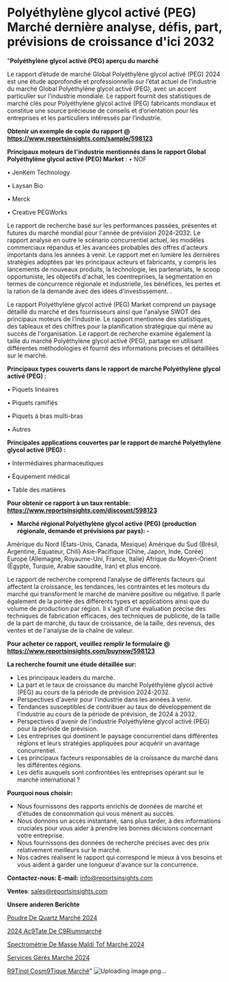# Polyéthylène glycol activé (PEG) Marché dernière analyse, défis, part, prévisions de croissance d'ici 2032

"<strong>Polyéthylène glycol activé (PEG) aperçu du marché</strong>

Le rapport d’étude de marché Global Polyéthylène glycol activé (PEG) 2024 est une étude approfondie et professionnelle sur l’état actuel de l’industrie du marché Global Polyéthylène glycol activé (PEG), avec un accent particulier sur l’industrie mondiale. Le rapport fournit des statistiques de marché clés pour Polyéthylène glycol activé (PEG) fabricants mondiaux et constitue une source précieuse de conseils et d’orientation pour les entreprises et les particuliers intéressés par l’industrie.

<strong>Obtenir un exemple de copie du rapport @ <a href=https://www.reportsinsights.com/sample/598123>https://www.reportsinsights.com/sample/598123</a></strong>

<strong>Principaux moteurs de l'industrie mentionnés dans le rapport Global Polyéthylène glycol activé (PEG) Market</strong> :
• NOF

• JenKem Technology

• Laysan Bio

• Merck

• Creative PEGWorks

Le rapport de recherche basé sur les performances passées, présentes et futures du marché mondial pour l'année de prévision 2024-2032. Le rapport analyse en outre le scénario concurrentiel actuel, les modèles commerciaux répandus et les avancées probables des offres d'acteurs importants dans les années à venir. Le rapport met en lumière les dernières stratégies adoptées par les principaux acteurs et fabricants, y compris les lancements de nouveaux produits, la technologie, les partenariats, le scoop opportuniste, les objectifs d'achat, les coentreprises, la segmentation en termes de concurrence régionale et industrielle, les bénéfices, les pertes et la ration de la demande avec des idées d'investissement. .

Le rapport Polyéthylène glycol activé (PEG) Market comprend un paysage détaillé du marché et des fournisseurs ainsi que l'analyse SWOT des principaux moteurs de l'industrie. Le rapport mentionne des statistiques, des tableaux et des chiffres pour la planification stratégique qui mène au succès de l'organisation. Le rapport de recherche examine également la taille du marché Polyéthylène glycol activé (PEG), partage en utilisant différentes méthodologies et fournit des informations précises et détaillées sur le marché.

<strong>Principaux types couverts dans le rapport de marché Polyéthylène glycol activé (PEG) :</strong>

• Piquets linéaires

• Piquets ramifiés

• Piquets à bras multi-bras

• Autres

<strong>Principales applications couvertes par le rapport de marché Polyéthylène glycol activé (PEG) :</strong>

• Intermédiaires pharmaceutiques

• Équipement médical

• Table des matières

<strong>Pour obtenir ce rapport à un taux rentable: <a href=https://www.reportsinsights.com/discount/598123>https://www.reportsinsights.com/discount/598123</a></strong>
<ul>
  <li><strong>Marché régional Polyéthylène glycol activé (PEG) (production régionale, demande et prévisions par pays): -</strong></li>
</ul>
Amérique du Nord (États-Unis, Canada, Mexique)
Amérique du Sud (Brésil, Argentine, Equateur, Chili)
Asie-Pacifique (Chine, Japon, Inde, Corée)
Europe (Allemagne, Royaume-Uni, France, Italie)
Afrique du Moyen-Orient (Égypte, Turquie, Arabie saoudite, Iran) et plus encore.

Le rapport de recherche comprend l’analyse de différents facteurs qui affectent la croissance, les tendances, les contraintes et les moteurs du marché qui transforment le marché de manière positive ou négative. Il parle également de la portée des différents types et applications ainsi que du volume de production par région. Il s'agit d'une évaluation précise des techniques de fabrication efficaces, des techniques de publicité, de la taille de la part de marché, du taux de croissance, de la taille, des revenus, des ventes et de l'analyse de la chaîne de valeur.

<strong>Pour acheter ce rapport, veuillez remplir le formulaire @   <a href=https://www.reportsinsights.com/buynow/598123>https://www.reportsinsights.com/buynow/598123</a></strong>

<strong>La recherche fournit une étude détaillée sur:</strong>
<ul>
  <li>Les principaux leaders du marché.</li>
  <li>La part et le taux de croissance du marché Polyéthylène glycol activé (PEG) au cours de la période de prévision 2024-2032.</li>
  <li>Perspectives d'avenir pour l'industrie dans les années à venir.</li>
  <li>Tendances susceptibles de contribuer au taux de développement de l'industrie au cours de la période de prévision, de 2024 à 2032.</li>
  <li>Perspectives d'avenir de l'industrie Polyéthylène glycol activé (PEG) pour la période de prévision.</li>
  <li>Les entreprises qui dominent le paysage concurrentiel dans différentes régions et leurs stratégies appliquées pour acquérir un avantage concurrentiel.</li>
  <li>Les principaux facteurs responsables de la croissance du marché dans les différentes régions.</li>
  <li>Les défis auxquels sont confrontées les entreprises opérant sur le marché international ?</li>
</ul>
<strong>Pourquoi nous choisir:</strong>
<ul>
  <li>Nous fournissons des rapports enrichis de données de marché et d'études de consommation qui vous mènent au succès.</li>
  <li>Nous donnons un accès instantané, sans plus tarder, à des informations cruciales pour vous aider à prendre les bonnes décisions concernant votre entreprise.</li>
  <li>Nous fournissons des données de recherche précises avec des prix relativement meilleurs sur le marché.</li>
  <li>Nos cadres réalisent le rapport qui correspond le mieux à vos besoins et vous aident à garder une longueur d'avance sur la concurrence.</li>
</ul>
<strong>Contactez-nous:
</strong><strong>E-mail:</strong> <a href=mailto:info@reportsinsights.com>info@reportsinsights.com</a>

<strong>Ventes</strong>: <a href=mailto:sales@reportsinsights.com>sales@reportsinsights.com</a>

<strong>Unsere anderen Berichte</strong>

<a href=https://www.linkedin.com/pulse/poudre-de-quartz-marché-aperçus-dune-analyse-complète-omlec/>Poudre De Quartz Marché 2024</a>

<a href=https://www.linkedin.com/pulse/2024-ac%C3%A9tate-de-c%C3%A9riummarch%C3%A9-aper%C3%A7us-lindustrie-eqfzc/>2024 Ac9Tate De C9Riummarché</a>

<a href=https://www.linkedin.com/pulse/spectrométrie-de-masse-maldi-tof-marché-analyse-5opac/>Spectrométrie De Masse Maldi Tof Marché 2024</a>

<a href=https://www.linkedin.com/pulse/services-gérés-marchéstratégies-de-croissance-et-agz4c/>Services Gérés Marché 2024</a>

<a href=https://www.linkedin.com/pulse/r%C3%A9tinol-cosm%C3%A9tique-march%C3%A9-analyse-des-parts-lrzmc/>R9Tinol Cosm9Tique Marché</a>"
![Uploading image.png…]()

